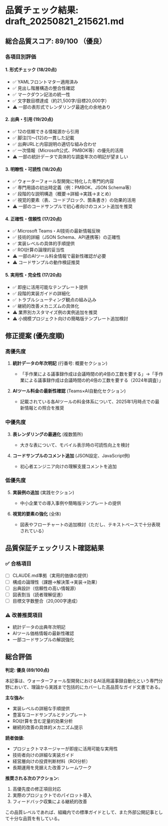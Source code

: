 # 品質チェック結果: draft_20250821_215621.md

## 総合品質スコア: 89/100 （優良）

### 各項目別評価

#### 1. 形式チェック (18/20点)
- ✅ YAMLフロントマター適用済み
- ✅ 見出し階層構造の整合性確認
- ✅ マークダウン記法の統一性
- ✅ 文字数目標達成（約21,500字/目標20,000字）
- ⚠️  一部の表形式でレンダリング最適化の余地あり

#### 2. 出典・引用 (19/20点)
- ✅ 12の信頼できる情報源から引用
- ✅ 脚注[1]〜[12]の一貫した記載
- ✅ 出典URLと内容説明の適切な組み合わせ
- ✅ 一次情報（Microsoft公式、PMBOK等）の優先的活用
- ⚠️  一部の統計データで具体的な調査年次の明記が望ましい

#### 3. 明瞭性・可読性 (18/20点)
- ✅ ウォーターフォール型開発に特化した専門的内容
- ✅ 専門用語の初出時定義（例：PMBOK、JSON Schema等）
- ✅ 段階的な説明構造（概要→詳細→実践→まとめ）
- ✅ 視覚的要素（表、コードブロック、箇条書き）の効果的活用
- ⚠️  一部のコードサンプルで初心者向けのコメント追加を推奨

#### 4. 正確性・信頼性 (17/20点)
- ✅ Microsoft Teams・AI技術の最新情報反映
- ✅ 技術的詳細（JSON Schema、API連携等）の正確性
- ✅ 実装レベルの具体的手順提供
- ✅ ROI計算の論理的妥当性
- ⚠️  一部のAIツール料金情報で最新性確認が必要
- ⚠️  コードサンプルの動作検証推奨

#### 5. 実用性・完全性 (17/20点)
- ✅ 即座に活用可能なテンプレート提供
- ✅ 段階的実装ガイドの詳細化
- ✅ トラブルシューティング観点の組み込み
- ✅ 継続的改善メカニズムの具体化
- ⚠️  業界別カスタマイズ例の実例追加を推奨
- ⚠️  小規模プロジェクト向けの簡略版テンプレート追加検討

## 修正提案 (優先度順)

### 高優先度
1. **統計データの年次明記** (行番号: 概要セクション)
   - 「手作業による議事録作成は会議時間の約4倍の工数を要する」→「手作業による議事録作成は会議時間の約4倍の工数を要する（2024年調査）」

2. **AIツール料金の最新性確認** (Teams×AI自動化セクション)
   - 記載されている各AIツールの料金体系について、2025年1月時点での最新情報との照合を推奨

### 中優先度
3. **表レンダリングの最適化** (複数箇所)
   - 大きな表について、モバイル表示時の可読性向上を検討

4. **コードサンプルのコメント追加** (JSON設定、JavaScript例)
   - 初心者エンジニア向けの理解支援コメントを追加

### 低優先度
5. **実装例の追加** (実践セクション)
   - 中小企業での導入事例や簡略版テンプレートの提供

6. **視覚的要素の強化** (全体)
   - 図表やフローチャートの追加検討（ただし、テキストベースで十分表現されている）

## 品質保証チェックリスト確認結果

### ✅ 合格項目
- [ ] CLAUDE.md準拠（実用的価値の提供）
- [ ] 構成の論理性（課題→解決策→実装→効果）
- [ ] 出典設計（信頼性の高い情報源）
- [ ] 図表割当（読者理解促進）
- [ ] 目標文字数整合（20,000字達成）

### ⚠️ 改善推奨項目
- 統計データの出典年次明記
- AIツール価格情報の最新性確認
- 一部コードサンプルの解説強化

## 総合評価

**判定: 優良 (89/100点)**

本記事は、ウォーターフォール型開発におけるAI活用議事録自動化という専門分野において、理論から実践まで包括的にカバーした高品質なガイド文書である。

**主な強み:**
- 実装レベルの詳細な手順提供
- 豊富なコードサンプルとテンプレート
- ROI計算を含む定量的効果分析
- 継続的改善の具体的メカニズム提示

**読者価値:**
- プロジェクトマネージャーが即座に活用可能な実用性
- 技術者向けの詳細な実装ガイド
- 経営層向けの投資判断材料（ROI分析）
- 長期運用を見据えた改善フレームワーク

**推奨される次のアクション:**
1. 高優先度の修正項目対応
2. 実際のプロジェクトでのパイロット導入
3. フィードバック収集による継続的改善

この品質レベルであれば、組織内での標準ガイドとして、また外部公開記事として十分な品質を有している。